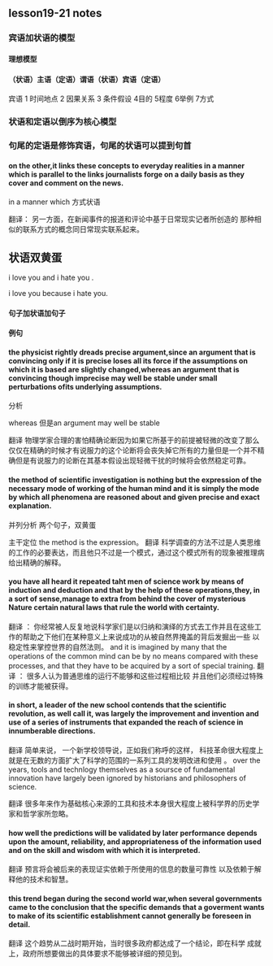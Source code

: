 ## lesson19-21 notes

### 宾语加状语的模型

#### 理想模型

#### （状语）主语（定语）谓语（状语）宾语（定语）

宾语 1 时间地点
    2 因果关系
    3 条件假设
    4目的
    5程度
    6举例
    7方式

### 状语和定语以倒序为核心模型

### 句尾的定语是修饰宾语，句尾的状语可以提到句首

#### on the other,it links these concepts to everyday realities in a manner which is parallel to the links journalists forge on a daily basis as they cover and comment on the news.

in a manner which 方式状语

翻译：
另一方面，在新闻事件的报道和评论中基于日常现实记者所创造的 那种相似的联系方式的概念同日常现实联系起来。

## 状语双黄蛋

i love you and i hate you .

i love you because i hate you.

#### 句子加状语加句子

#### 例句

#### the physicist rightly dreads precise argument,since an argument  that is convincing only if it is precise loses all its force if the assumptions on which it is based are slightly changed,whereas an argument that is convincing though imprecise may well be stable under small perturbations ofits underlying assumptions.

分析

whereas 但是an argument may well be stable

 翻译 物理学家合理的害怕精确论断因为如果它所基于的前提被轻微的改变了那么仅仅在精确的时候才有说服力的这个论断将会丧失掉它所有的力量但是一个并不精确但是有说服力的论断在其基本假设出现轻微干扰的时候将会依然稳定可靠。

#### the method of scientific investigation is nothing but the expression of the necessary mode of working of the human mind and it is simply the mode by which all phenomena are reasoned about and given precise and exact explanation.

 并列分析 两个句子，双黄蛋

 主干定位 the method is the expression。
翻译 科学调查的方法不过是人类思维的工作的必要表达，而且他只不过是一个模式，通过这个模式所有的现象被推理病给出精确的解释。

#### you have all heard it repeated taht men of science work  by means of induction and deduction and that by the help of these operations,they, in a sort of sense,manage to extra from behind the cover of mysterious Nature certain natural laws that rule the world with certainty.

翻译 ：
 你经常被人反复地说科学家们是以归纳和演绎的方式去工作并且在这些工作的帮助之下他们在某种意义上来说成功的从被自然界掩盖的背后发掘出一些 以稳定性来掌控世界的自然法则。
 and it is imagined by many that the operations of the common mind can be by no means compared with these processes, and that they have to be acquired by a sort of special training.
 翻译 ：
 很多人认为普通思维的运行不能够和这些过程相比较  并且他们必须经过特殊的训练才能被获得。

#### in short, a leader of the new school contends that the scientific revolution, as well call it, was largely the  improvement and invention and use of a series of instruments that expanded the reach of science in innumberable directions.

翻译 
简单来说， 一个新学校领导说，正如我们称呼的这样， 科技革命很大程度上就是在无数的方面扩大了科学的范围的一系列工具的发明改进和使用 。
 over the years, tools and technlogy themselves as a soursce of fundamental innovation have largely been ignored by historians and philosophers of science.

翻译
  很多年来作为基础核心来源的工具和技术本身很大程度上被科学界的历史学家和哲学家所忽略。

#### how well the predictions will be validated by later performance depends upon the amount, reliability, and appropriateness of the information used and on the skill and wisdom with which it is interpreted.

翻译 
 预言将会被后来的表现证实依赖于所使用的信息的数量可靠性 以及依赖于解释他的技术和智慧。

#### this trend began during the second world war,when several governments came to the conclusion that the specific demands that a goverment wants to make of its scientific establishment cannot generally be foreseen in detail.

  翻译
  这个趋势从二战时期开始，当时很多政府都达成了一个结论，即在科学 成就上，政府所想要做出的具体要求不能够被详细的预见到。